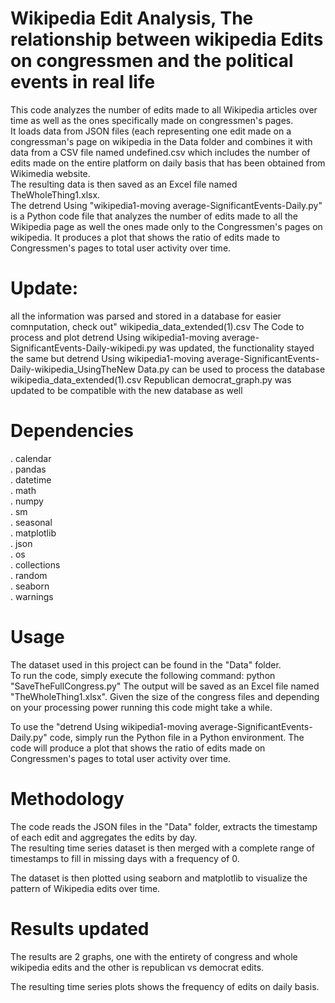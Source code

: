 # Wikipedia Edit Analysis, The relationship between wikipedia Edits on congressmen and the political events in real life

 This code analyzes the number of edits made to all Wikipedia articles over time as well as the ones specifically made on congressmen's pages.<br>
 It loads data from JSON files (each representing one edit made on a congressman's page on wikipedia in the Data folder and combines it with data from a CSV file named undefined.csv which includes the number of edits made on the entire platform on daily basis that has been obtained from Wikimedia website. <br>
 The resulting data is then saved as an Excel file named TheWholeThing1.xlsx. <br>
 The detrend Using "wikipedia1-moving average-SignificantEvents-Daily.py" is a Python code file that analyzes the number of edits made to all the Wikipedia page as well the ones made only to the Congressmen's pages on wikipedia. It produces a plot that shows the ratio of edits made to Congressmen's pages to total user activity over time.
 
# Update:
all the information was parsed and stored in a database for easier comnputation, check out" wikipedia_data_extended(1).csv
The Code to process and plot detrend Using wikipedia1-moving average-SignificantEvents-Daily-wikipedi.py was updated, the functionality stayed the same but detrend Using wikipedia1-moving average-SignificantEvents-Daily-wikipedia_UsingTheNew Data.py can be used to process the database wikipedia_data_extended(1).csv
Republican democrat_graph.py was updated to be compatible with the new database as well

# Dependencies
. calendar <br> . pandas <br> . datetime <br> . math <br> . numpy <br> . sm <br> . seasonal <br> . matplotlib <br> . json <br> . os <br> . collections <br> . random <br> . seaborn <br> . warnings

# Usage

 The dataset used in this project can be found in the "Data" folder. <br> To run the code, simply execute the following command:
 python "SaveTheFullCongress.py"
 The output will be saved as an Excel file named "TheWholeThing1.xlsx".
 Given the size of the congress files and depending on your processing power running this code might take a while.
 
 To use the "detrend Using wikipedia1-moving average-SignificantEvents-Daily.py" code, simply run the Python file in a Python environment. The code will produce a plot that shows the ratio of edits made on Congressmen's pages to total user activity over time.



# Methodology
 The code reads the JSON files in the "Data" folder, extracts the timestamp of each edit and aggregates the edits by day. <br>
 The resulting time series dataset is then merged with a complete range of timestamps to fill in missing days with a frequency of 0. <br>

 The dataset is then plotted using seaborn and matplotlib to visualize the pattern of Wikipedia edits over time.

# Results updated
The results are 2 graphs, one with the entirety of congress and whole wikipedia edits and the other is republican vs democrat edits.

The resulting time series plots shows the frequency of edits on daily basis.
